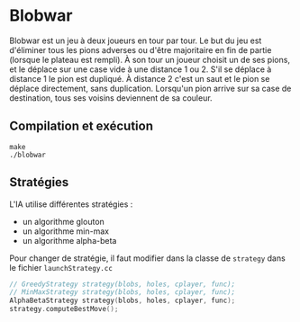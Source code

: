 # Blobwar

Blobwar est un jeu à deux joueurs en tour par tour. Le but du jeu est d'éliminer tous les pions adverses ou d'être majoritaire en fin de partie (lorsque le plateau est rempli). À son tour un joueur choisit un de ses pions, et le déplace sur une case vide à une distance 1 ou 2. S'il se déplace à distance 1 le pion est dupliqué. À distance 2 c'est un saut et le pion se déplace directement, sans duplication. Lorsqu'un pion arrive sur sa case de destination, tous ses voisins deviennent de sa couleur.

## Compilation et exécution

```
make
./blobwar
```

## Stratégies

L'IA utilise différentes stratégies :
- un algorithme glouton
- un algorithme min-max
- un algorithme alpha-beta

Pour changer de stratégie, il faut modifier dans la classe de `strategy` dans le fichier `launchStrategy.cc`

```c++
// GreedyStrategy strategy(blobs, holes, cplayer, func);
// MinMaxStrategy strategy(blobs, holes, cplayer, func);
AlphaBetaStrategy strategy(blobs, holes, cplayer, func);
strategy.computeBestMove();
```
